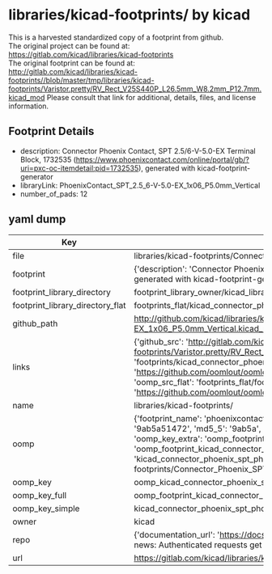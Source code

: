 # libraries/kicad-footprints/ by kicad  
This is a harvested standardized copy of a footprint from github.  
The original project can be found at:  
https://gitlab.com/kicad/libraries/kicad-footprints  
The original footprint can be found at:
http://gitlab.com/kicad/libraries/kicad-footprints//blob/master/tmp/libraries/kicad-footprints/Varistor.pretty/RV_Rect_V25S440P_L26.5mm_W8.2mm_P12.7mm.kicad_mod
Please consult that link for additional, details, files, and license information.  
## Footprint Details
* description: Connector Phoenix Contact, SPT 2.5/6-V-5.0-EX Terminal Block, 1732535 (https://www.phoenixcontact.com/online/portal/gb/?uri=pxc-oc-itemdetail:pid=1732535), generated with kicad-footprint-generator  
* libraryLink: PhoenixContact_SPT_2.5_6-V-5.0-EX_1x06_P5.0mm_Vertical  
* number_of_pads: 12  
## yaml dump  
| Key | Value |  
| --- | --- |  
| file | libraries/kicad-footprints/Connector_Phoenix_SPT.pretty/PhoenixContact_SPT_2.5_6-V-5.0-EX_1x06_P5.0mm_Vertical.kicad_mod |  
| footprint | {'description': 'Connector Phoenix Contact, SPT 2.5/6-V-5.0-EX Terminal Block, 1732535 (https://www.phoenixcontact.com/online/portal/gb/?uri=pxc-oc-itemdetail:pid=1732535), generated with kicad-footprint-generator', 'libraryLink': 'PhoenixContact_SPT_2.5_6-V-5.0-EX_1x06_P5.0mm_Vertical', 'number_of_pads': 12} |  
| footprint_library_directory | footprint_library_owner/kicad_libraries/kicad-footprints/ |  
| footprint_library_directory_flat | footprints_flat/kicad_connector_phoenix_spt_phoenixcontact_spt_2_5_6_v_5_0_ex_1x06_p5_0mm_vertical/working |  
| github_path | http://github.com/kicad/libraries/kicad-footprints//blob/master/tmp/libraries/kicad-footprints/Connector_Phoenix_SPT.pretty/PhoenixContact_SPT_2.5_6-V-5.0-EX_1x06_P5.0mm_Vertical.kicad_mod |  
| links | {'github_src': 'http://gitlab.com/kicad/libraries/kicad-footprints//blob/master/tmp/libraries/kicad-footprints/Varistor.pretty/RV_Rect_V25S440P_L26.5mm_W8.2mm_P12.7mm.kicad_mod', 'github_src_repo': 'https://gitlab.com/kicad/libraries/kicad-footprints', 'oomp_bot': 'footprints/kicad_connector_phoenix_spt_phoenixcontact_spt_2_5_6_v_5_0_ex_1x06_p5_0mm_vertical/working', 'oomp_bot_github': 'https://github.com/oomlout/oomlout_oomp_footprint_bot/tree/main/footprints/kicad_connector_phoenix_spt_phoenixcontact_spt_2_5_6_v_5_0_ex_1x06_p5_0mm_vertical/working', 'oomp_src_flat': 'footprints_flat/footprints_flat/kicad_connector_phoenix_spt_phoenixcontact_spt_2_5_6_v_5_0_ex_1x06_p5_0mm_vertical/working', 'oomp_src_flat_github': 'https://github.com/oomlout/oomlout_oomp_footprint_src/tree/main/footprints_flat/kicad_connector_phoenix_spt_phoenixcontact_spt_2_5_6_v_5_0_ex_1x06_p5_0mm_vertical/working'} |  
| name | libraries/kicad-footprints/ |  
| oomp | {'footprint_name': 'phoenixcontact_spt_2_5_6_v_5_0_ex_1x06_p5_0mm_vertical', 'library_name': 'connector_phoenix_spt', 'md5': '9ab5a514726839f6cd0922ae53ccff70', 'md5_10': '9ab5a51472', 'md5_5': '9ab5a', 'md5_6': '9ab5a5', 'oomp_key': 'oomp_kicad_connector_phoenix_spt_phoenixcontact_spt_2_5_6_v_5_0_ex_1x06_p5_0mm_vertical', 'oomp_key_extra': 'oomp_footprint_kicad_connector_phoenix_spt_phoenixcontact_spt_2_5_6_v_5_0_ex_1x06_p5_0mm_vertical', 'oomp_key_full': 'oomp_footprint_kicad_connector_phoenix_spt_phoenixcontact_spt_2_5_6_v_5_0_ex_1x06_p5_0mm_vertical_9ab5a5', 'oomp_key_simple': 'kicad_connector_phoenix_spt_phoenixcontact_spt_2_5_6_v_5_0_ex_1x06_p5_0mm_vertical', 'original_filename': 'libraries/kicad-footprints/Connector_Phoenix_SPT.pretty/PhoenixContact_SPT_2.5_6-V-5.0-EX_1x06_P5.0mm_Vertical.kicad_mod', 'owner_name': 'kicad'} |  
| oomp_key | oomp_kicad_connector_phoenix_spt_phoenixcontact_spt_2_5_6_v_5_0_ex_1x06_p5_0mm_vertical |  
| oomp_key_full | oomp_footprint_kicad_connector_phoenix_spt_phoenixcontact_spt_2_5_6_v_5_0_ex_1x06_p5_0mm_vertical |  
| oomp_key_simple | kicad_connector_phoenix_spt_phoenixcontact_spt_2_5_6_v_5_0_ex_1x06_p5_0mm_vertical |  
| owner | kicad |  
| repo | {'documentation_url': 'https://docs.github.com/rest/overview/resources-in-the-rest-api#rate-limiting', 'message': "API rate limit exceeded for 84.66.173.59. (But here's the good news: Authenticated requests get a higher rate limit. Check out the documentation for more details.)"} |  
| url | https://gitlab.com/kicad/libraries/kicad-footprints |  

